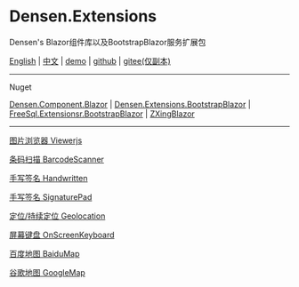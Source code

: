 # Densen.Extensions
Densen's Blazor组件库以及BootstrapBlazor服务扩展包

 [English](README.md) | [中文](README.zh-CN.md) | [demo](https://blazor.app1.es/) | [github](https://github.com/densen2014/Densen.Extensions) | [gitee(仅副本)](https://gitee.com/densen2014/Densen.Extensions)
 
---

Nuget

 [Densen.Component.Blazor](https://www.nuget.org/packages/Densen.Component.Blazor/) | [Densen.Extensions.BootstrapBlazor](https://www.nuget.org/packages/Densen.Extensions.BootstrapBlazor/)  | [FreeSql.Extensionsr.BootstrapBlazor](https://www.nuget.org/packages/Densen.FreeSql.Extensions.BootstrapBlazor/)  | [ZXingBlazor](https://www.nuget.org/packages/ZXingBlazor/)
 
---
 
[图片浏览器 Viewerjs](Viewerjs.md)
  
[条码扫描 BarcodeScanner](BarcodeScanner.md)
   
[手写签名 Handwritten](Handwritten.md)

[手写签名 SignaturePad](SignaturePad.md)

[定位/持续定位 Geolocation](Geolocation.md)

[屏幕键盘 OnScreenKeyboard](OnScreenKeyboard.md)

[百度地图 BaiduMap](BaiduMap.md)

[谷歌地图 GoogleMap](Map.md)

